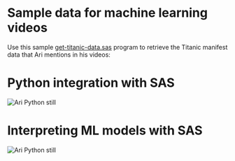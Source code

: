 # Sample data for machine learning videos 

Use this sample [get-titanic-data.sas](get-titanic-data.sas) program to retrieve the Titanic manifest data that Ari mentions in his videos: 

# Python integration with SAS

![Ari Python still](https://img.youtube.com/vi/6LcyVSLwVck/0.jpg)

# Interpreting ML models with SAS

![Ari Python still](https://img.youtube.com/vi/6cDU6JGEYSo/0.jpg)

